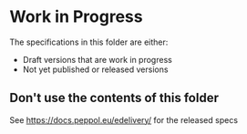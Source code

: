 # Work in Progress

The specifications in this folder are either:
* Draft versions that are work in progress
* Not yet published or released versions

## Don't use the contents of this folder

See https://docs.peppol.eu/edelivery/ for the released specs
